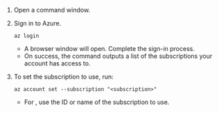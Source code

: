1. Open a command window.

1. Sign in to Azure.
   ```azurecli
   az login
   ```
   - A browser window will open. Complete the sign-in process.
   - On success, the command outputs a list of the subscriptions your account has access to.

1. To set the subscription to use, run:
   ```azurecli
   az account set --subscription "<subscription>"
   ```
   - For <subscription>, use the ID or name of the subscription to use.
